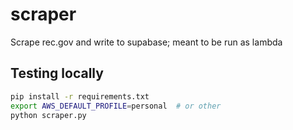 # scraper

Scrape rec.gov and write to supabase; meant to be run as lambda

## Testing locally

```bash
pip install -r requirements.txt
export AWS_DEFAULT_PROFILE=personal  # or other
python scraper.py
```
